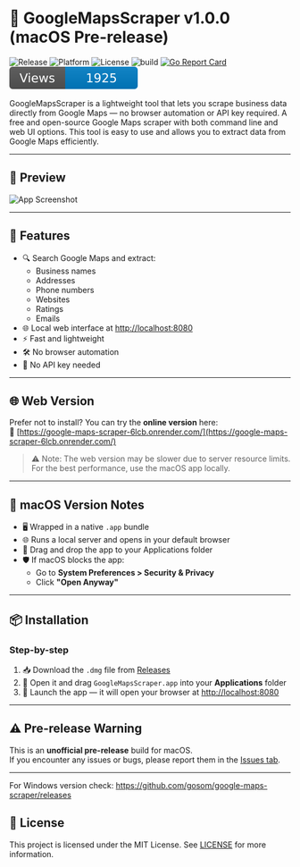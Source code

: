 # 🚀 GoogleMapsScraper v1.0.0 (macOS Pre-release)

![Release](https://img.shields.io/badge/version-v1.0.0-blue)
![Platform](https://img.shields.io/badge/platform-macOS-lightgrey)
![License](https://img.shields.io/github/license/melogabriel/google-maps-scraper)
![build](https://github.com/gosom/google-maps-scraper/actions/workflows/build.yml/badge.svg)
[![Go Report Card](https://goreportcard.com/badge/github.com/gosom/google-maps-scraper)](https://goreportcard.com/report/github.com/gosom/google-maps-scraper)
[![Image of repositories-views-counter](https://github.com/melogabriel/repositories-views-counter/blob/master/svg/946732374/badge.svg)](https://github.com/melogabriel/repositories-views-counter/blob/master/readme/946732374/week.md)


GoogleMapsScraper is a lightweight tool that lets you scrape business data directly from Google Maps — no browser automation or API key required. A free and open-source Google Maps scraper with both command line and web UI options. This tool is easy to use and allows you to extract data from Google Maps efficiently.

---

## 📸 Preview

![App Screenshot](https://github.com/melogabriel/google-maps-scraper/assets/screenshot.png) <!-- Replace with actual screenshot URL -->

---

## 🧰 Features

- 🔍 Search Google Maps and extract:
  - Business names
  - Addresses
  - Phone numbers
  - Websites
  - Ratings
  - Emails
- 🌐 Local web interface at [http://localhost:8080](http://localhost:8080)
- ⚡ Fast and lightweight
- 🛠️ No browser automation
- 🔑 No API key needed

---

## 🌐 Web Version

Prefer not to install? You can try the **online version** here:  
🔗 [https://google-maps-scraper-6lcb.onrender.com/](https://google-maps-scraper-6lcb.onrender.com/)

> ⚠️ Note: The web version may be slower due to server resource limits. For the best performance, use the macOS app locally.

---

## 🍎 macOS Version Notes

- 🖥️ Wrapped in a native `.app` bundle
- 🌐 Runs a local server and opens in your default browser
- 📁 Drag and drop the app to your Applications folder
- 🛡️ If macOS blocks the app:
  - Go to **System Preferences > Security & Privacy**
  - Click **"Open Anyway"**

---

## 📦 Installation

### Step-by-step

1. 📥 Download the `.dmg` file from [Releases](https://github.com/melogabriel/google-maps-scraper/releases)
2. 📂 Open it and drag `GoogleMapsScraper.app` into your **Applications** folder
3. 🚀 Launch the app — it will open your browser at [http://localhost:8080](http://localhost:8080)

---

## ⚠️ Pre-release Warning

This is an **unofficial pre-release** build for macOS.  
If you encounter any issues or bugs, please report them in the [Issues tab](https://github.com/melogabriel/google-maps-scraper/issues).

---

For Windows version check: https://github.com/gosom/google-maps-scraper/releases

## 📄 License

This project is licensed under the MIT License. See [LICENSE](LICENSE) for more information.






